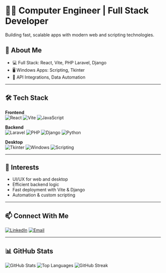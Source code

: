 # 👨‍💻 Computer Engineer | Full Stack Developer

Building fast, scalable apps with modern web and scripting technologies.

## 🧩 About Me

- 💻 Full Stack: React, Vite, PHP Laravel, Django
- 🖥️ Windows Apps: Scripting, Tkinter
- 🔗 API Integrations, Data Automation

---

## 🛠️ Tech Stack

**Frontend**  
![React](https://img.shields.io/badge/React-20232A?logo=react&logoColor=61DAFB)
![Vite](https://img.shields.io/badge/Vite-646CFF?logo=vite&logoColor=white)
![JavaScript](https://img.shields.io/badge/JavaScript-F7DF1E?logo=javascript&logoColor=black)

**Backend**  
![Laravel](https://img.shields.io/badge/Laravel-FF2D20?logo=laravel&logoColor=white)
![PHP](https://img.shields.io/badge/PHP-777BB4?logo=php&logoColor=white)
![Django](https://img.shields.io/badge/Django-092E20?logo=django&logoColor=white)
![Python](https://img.shields.io/badge/Python-3776AB?logo=python&logoColor=white)

**Desktop**  
![Tkinter](https://img.shields.io/badge/Tkinter-FFB000?logo=python&logoColor=white)
![Windows](https://img.shields.io/badge/Windows%20App-0078D6?logo=windows&logoColor=white)
![Scripting](https://img.shields.io/badge/Scripting-1A1A1A?logo=python&logoColor=white)

---

## 🚀 Interests

- UI/UX for web and desktop
- Efficient backend logic
- Fast deployment with Vite & Django
- Automation & custom scripting

---

## 📫 Connect With Me

[![LinkedIn](https://img.shields.io/badge/LinkedIn-0A66C2?logo=linkedin&logoColor=white)](https://linkedin.com/in/YOUR-LINKEDIN)
[![Email](https://img.shields.io/badge/Email-D14836?logo=gmail&logoColor=white)](mailto:YOUR-EMAIL@gmail.com)

---

## 📊 GitHub Stats

![GitHub Stats](https://github-readme-stats.vercel.app/api?username=helpme14&show_icons=true&theme=radical)
![Top Languages](https://github-readme-stats.vercel.app/api/top-langs/?username=helpme14&layout=compact&theme=radical)
![GitHub Streak](https://streak-stats.demolab.com?user=helpme14&theme=radical)

